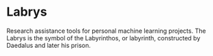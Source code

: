 # Labrys
Research assistance tools for personal machine learning projects. The Labrys is the symbol of the Labyrinthos, or labyrinth, constructed by Daedalus and later his prison.

